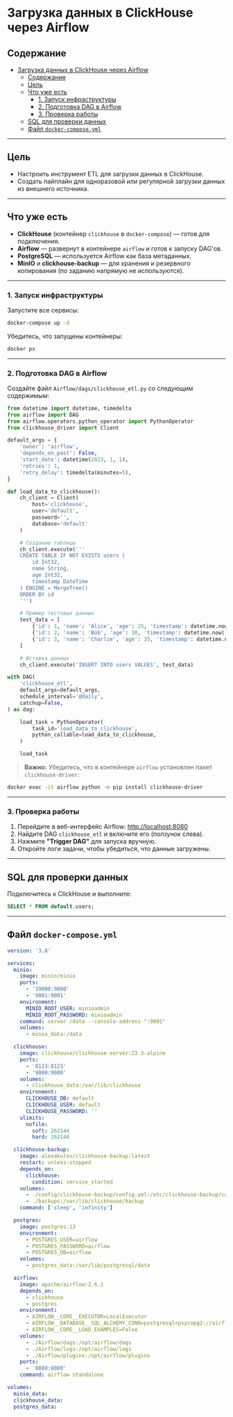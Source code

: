 # Загрузка данных в ClickHouse через Airflow

## Содержание

- [Загрузка данных в ClickHouse через Airflow](#загрузка-данных-в-clickhouse-через-airflow)
  - [Содержание](#содержание)
  - [Цель](#цель)
  - [Что уже есть](#что-уже-есть)
    - [1. Запуск инфраструктуры](#1-запуск-инфраструктуры)
    - [2. Подготовка DAG в Airflow](#2-подготовка-dag-в-airflow)
    - [3. Проверка работы](#3-проверка-работы)
  - [SQL для проверки данных](#sql-для-проверки-данных)
  - [Файл `docker-compose.yml`](#файл-docker-composeyml)

---

## Цель

- Настроить инструмент ETL для загрузки данных в ClickHouse.
- Создать пайплайн для одноразовой или регулярной загрузки данных из внешнего источника.

---

## Что уже есть

- **ClickHouse** (контейнер `clickhouse` в `docker-compose`) — готов для подключения.
- **Airflow** — развернут в контейнере `airflow` и готов к запуску DAG'ов.
- **PostgreSQL** — используется Airflow как база метаданных.
- **MinIO** и **clickhouse-backup** — для хранения и резервного копирования (по заданию напрямую не используются).

---

### 1. Запуск инфраструктуры

Запустите все сервисы:

```bash
docker-compose up -d
```

Убедитесь, что запущены контейнеры:

```bash
docker ps
```

---

### 2. Подготовка DAG в Airflow

Создайте файл `Airflow/dags/clickhouse_etl.py` со следующим содержимым:

```python
from datetime import datetime, timedelta
from airflow import DAG
from airflow.operators.python_operator import PythonOperator
from clickhouse_driver import Client

default_args = {
    'owner': 'airflow',
    'depends_on_past': False,
    'start_date': datetime(2023, 1, 1),
    'retries': 1,
    'retry_delay': timedelta(minutes=5),
}

def load_data_to_clickhouse():
    ch_client = Client(
        host='clickhouse',
        user='default',
        password='',
        database='default'
    )

    # Создание таблицы
    ch_client.execute('''
    CREATE TABLE IF NOT EXISTS users (
        id Int32,
        name String,
        age Int32,
        timestamp DateTime
    ) ENGINE = MergeTree()
    ORDER BY id
    ''')

    # Пример тестовых данных
    test_data = [
        {'id': 1, 'name': 'Alice', 'age': 25, 'timestamp': datetime.now()},
        {'id': 2, 'name': 'Bob', 'age': 30, 'timestamp': datetime.now()},
        {'id': 3, 'name': 'Charlie', 'age': 35, 'timestamp': datetime.now()}
    ]

    # Вставка данных
    ch_client.execute('INSERT INTO users VALUES', test_data)

with DAG(
    'clickhouse_etl',
    default_args=default_args,
    schedule_interval='@daily',
    catchup=False,
) as dag:

    load_task = PythonOperator(
        task_id='load_data_to_clickhouse',
        python_callable=load_data_to_clickhouse,
    )

    load_task
```

> **Важно:** Убедитесь, что в контейнере `airflow` установлен пакет `clickhouse-driver`:

```bash
docker exec -it airflow python -m pip install clickhouse-driver
```

---

### 3. Проверка работы

1. Перейдите в веб-интерфейс Airflow: [http://localhost:8080](http://localhost:8080)
2. Найдите DAG `clickhouse_etl` и включите его (ползунок слева).
3. Нажмите **"Trigger DAG"** для запуска вручную.
4. Откройте логи задачи, чтобы убедиться, что данные загружены.

---

## SQL для проверки данных

Подключитесь к ClickHouse и выполните:

```sql
SELECT * FROM default.users;
```

---

## Файл `docker-compose.yml`

```yaml
version: '3.8'

services:
  minio:
    image: minio/minio
    ports:
      - '19000:9000'
      - '9001:9001'
    environment:
      MINIO_ROOT_USER: minioadmin
      MINIO_ROOT_PASSWORD: minioadmin
    command: server /data --console-address ":9001"
    volumes:
      - minio_data:/data

  clickhouse:
    image: clickhouse/clickhouse-server:23.3-alpine
    ports:
      - '8123:8123'
      - '9000:9000'
    volumes:
      - clickhouse_data:/var/lib/clickhouse
    environment:
      CLICKHOUSE_DB: default
      CLICKHOUSE_USER: default
      CLICKHOUSE_PASSWORD: ''
    ulimits:
      nofile:
        soft: 262144
        hard: 262144

  clickhouse-backup:
    image: alexakulov/clickhouse-backup:latest
    restart: unless-stopped
    depends_on:
      clickhouse:
        condition: service_started
    volumes:
      - ./config/clickhouse-backup/config.yml:/etc/clickhouse-backup/config.yml
      - ./backups:/var/lib/clickhouse/backup
    command: ['sleep', 'infinity']

  postgres:
    image: postgres:13
    environment:
      - POSTGRES_USER=airflow
      - POSTGRES_PASSWORD=airflow
      - POSTGRES_DB=airflow
    volumes:
      - postgres_data:/var/lib/postgresql/data

  airflow:
    image: apache/airflow:2.6.1
    depends_on:
      - clickhouse
      - postgres
    environment:
      - AIRFLOW__CORE__EXECUTOR=LocalExecutor
      - AIRFLOW__DATABASE__SQL_ALCHEMY_CONN=postgresql+psycopg2://airflow:airflow@postgres/airflow
      - AIRFLOW__CORE__LOAD_EXAMPLES=False
    volumes:
      - ./Airflow/dags:/opt/airflow/dags
      - ./Airflow/logs:/opt/airflow/logs
      - ./Airflow/plugins:/opt/airflow/plugins
    ports:
      - '8080:8080'
    command: airflow standalone

volumes:
  minio_data:
  clickhouse_data:
  postgres_data:
```

```

```
